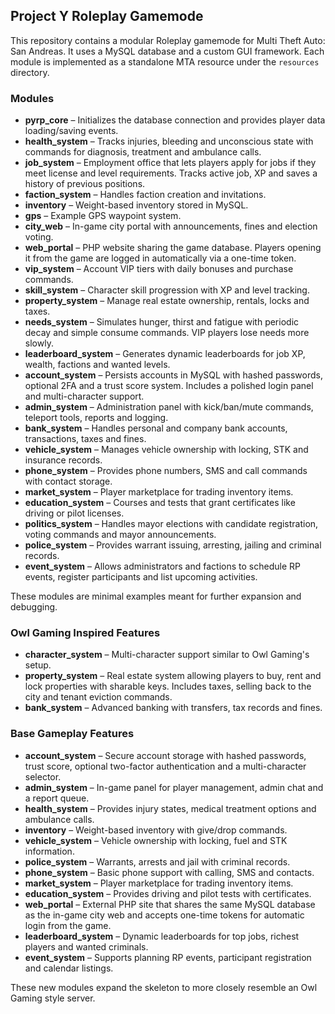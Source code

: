 
## Project Y Roleplay Gamemode

This repository contains a modular Roleplay gamemode for Multi Theft Auto: San Andreas. It uses a MySQL database and a custom GUI framework. Each module is implemented as a standalone MTA resource under the `resources` directory.

### Modules
- **pyrp_core** – Initializes the database connection and provides player data loading/saving events.
 - **health_system** – Tracks injuries, bleeding and unconscious state with commands for diagnosis, treatment and ambulance calls.
- **job_system** – Employment office that lets players apply for jobs if they meet license and level requirements. Tracks active job, XP and saves a history of previous positions.
- **faction_system** – Handles faction creation and invitations.
- **inventory** – Weight-based inventory stored in MySQL.
- **gps** – Example GPS waypoint system.
- **city_web** – In-game city portal with announcements, fines and election voting.
- **web_portal** – PHP website sharing the game database. Players opening it from the game are logged in automatically via a one-time token.
- **vip_system** – Account VIP tiers with daily bonuses and purchase commands.
- **skill_system** – Character skill progression with XP and level tracking.
- **property_system** – Manage real estate ownership, rentals, locks and taxes.
- **needs_system** – Simulates hunger, thirst and fatigue with periodic decay and simple consume commands. VIP players lose needs more slowly.
- **leaderboard_system** – Generates dynamic leaderboards for job XP, wealth, factions and wanted levels.
- **account_system** – Persists accounts in MySQL with hashed passwords, optional 2FA and a trust score system. Includes a polished login panel and multi-character support.
- **admin_system** – Administration panel with kick/ban/mute commands, teleport tools, reports and logging.
- **bank_system** – Handles personal and company bank accounts, transactions, taxes and fines.
- **vehicle_system** – Manages vehicle ownership with locking, STK and insurance records.
- **phone_system** – Provides phone numbers, SMS and call commands with contact storage.
- **market_system** – Player marketplace for trading inventory items.
- **education_system** – Courses and tests that grant certificates like driving or pilot licenses.
- **politics_system** – Handles mayor elections with candidate registration, voting commands and mayor announcements.
- **police_system** – Provides warrant issuing, arresting, jailing and criminal records.
- **event_system** – Allows administrators and factions to schedule RP events, register participants and list upcoming activities.

These modules are minimal examples meant for further expansion and debugging.

### Owl Gaming Inspired Features
- **character_system** – Multi-character support similar to Owl Gaming's setup.
- **property_system** – Real estate system allowing players to buy, rent and lock properties with sharable keys. Includes taxes, selling back to the city and tenant eviction commands.
- **bank_system** – Advanced banking with transfers, tax records and fines.

### Base Gameplay Features
- **account_system** – Secure account storage with hashed passwords, trust score, optional two-factor authentication and a multi-character selector.
- **admin_system** – In-game panel for player management, admin chat and a report queue.
- **health_system** – Provides injury states, medical treatment options and ambulance calls.
- **inventory** – Weight-based inventory with give/drop commands.
- **vehicle_system** – Vehicle ownership with locking, fuel and STK information.
- **police_system** – Warrants, arrests and jail with criminal records.
- **phone_system** – Basic phone support with calling, SMS and contacts.
- **market_system** – Player marketplace for trading inventory items.
- **education_system** – Provides driving and pilot tests with certificates.
- **web_portal** – External PHP site that shares the same MySQL database as the in-game city web and accepts one-time tokens for automatic login from the game.
- **leaderboard_system** – Dynamic leaderboards for top jobs, richest players and wanted criminals.
- **event_system** – Supports planning RP events, participant registration and calendar listings.

These new modules expand the skeleton to more closely resemble an Owl Gaming style server.

